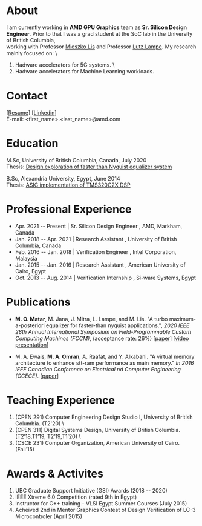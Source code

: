 # About

I am currently working in **AMD GPU Graphics** team as **Sr. Silicon Design Engineer**. 
Prior to that I was a grad student at the SoC lab in  the University of British Columbia,  \
working with Professor [Mieszko Lis](http://mieszko.ece.ubc.ca/) and Professor [Lutz Lampe](http://www.ece.ubc.ca/~lampe/).
My research mainly focused on:  \
1) Hadware accelerators for 5G systems.  \
2) Hadware accelerators for Machine Learning workloads.  

# Contact

[[Resume](./docs/resume.pdf)] 
[[Linkedin](https://linkedin.com/in/momran66)]  \
E-mail: <first_name>.<last_name>@amd.com

# Education

M.Sc, University of British Columbia, Canada, July 2020 \
Thesis: [Design exploration of faster than Nyquist equalizer system](https://open.library.ubc.ca/cIRcle/collections/ubctheses/24/items/1.0392616)

B.Sc, Alexandria University, Egypt, June 2014  \
Thesis: [ASIC implementation of TMS320C2X DSP](docs/toledo.pdf)

# Professional Experience

* Apr. 2021 -- Present   | Sr. Silicon Design Engineer     , AMD, Markham, Canada                    
* Jan. 2018 -- Apr. 2021 | Research Assistant              , University of British Columbia, Canada   
* Feb. 2016 -- Jan. 2018 | Verification Engineer           , Intel Corporation, Malaysia             
* Jan. 2015 -- Jan. 2016 | Research Assistant              , American University of Cairo, Egypt      
* Oct. 2013 -- Aug. 2014 | Verification Internship         , Si-ware Systems, Egypt                  

# Publications

* **M. O. Matar**, M. Jana, J. Mitra, L. Lampe, and M. Lis. "A turbo maximum-a-posteriori equalizer for faster-than nyquist
applications.", _2020 IEEE 28th Annual International Symposium on Field-Programmable Custom Computing Machines (FCCM)_, (acceptance rate: 26%)
[[paper](https://ieeexplore.ieee.org/abstract/document/9114873)] [[video presentation](https://www.youtube.com/watch?v=sY71FAcP8Bg)]

* M. A. Ewais, **M. A. Omran**, A. Raafat, and Y. Alkabani. "A virtual memory architecture to enhance stt-ram performance as main memory." _In 2016 IEEE Canadian Conference on Electrical  nd Computer Engineering (CCECE)_. [[paper](https://ieeexplore.ieee.org/document/7726657)]

# Teaching Experience

1) (CPEN 291) Computer Engineering Design Studio I, University of British Columbia. (T2'20)  \
2) (CPEN 311) Digital Systems Design, University of British Columbia.(T2’18,T1’19, T2’19,T1’20)  \
3) (CSCE 231) Computer Organization, American University of Cairo.(Fall’15)  

# Awards & Activites 

1) UBC Graduate Support Initiative (GSI) Awards (2018 -- 2020) 
3) IEEE Xtreme 6.0 Competition (rated 9th in Egypt) 
4) Instructor for C++ training - VLSI Egypt Summer Courses (July 2015)
5) Acheived 2nd in Mentor Graphics Contest of Design Verification of LC-3 Microcontroler (April 2015)  
